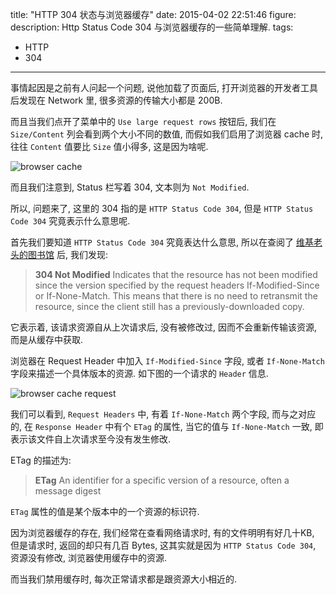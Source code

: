 title: "HTTP 304 状态与浏览器缓存"
date: 2015-04-02 22:51:46
figure:
description: Http Status Code 304 与浏览器缓存的一些简单理解.
tags:
- HTTP
- 304
---



事情起因是之前有人问起一个问题, 说他加载了页面后, 打开浏览器的开发者工具后发现在 Network 里, 很多资源的传输大小都是 200B.

而且当我们点开了菜单中的 `Use large request rows` 按钮后, 我们在 `Size/Content` 列会看到两个大小不同的数值, 而假如我们启用了浏览器 cache 时, 往往 `Content` 值要比 `Size` 值小得多, 这是因为啥呢.

![browser cache](http://7xirxu.com1.z0.glb.clouddn.com/2015/04/browser-cache.png)

而且我们注意到, Status 栏写着 304, 文本则为 `Not Modified`.

所以, 问题来了, 这里的 304 指的是 `HTTP Status Code 304`, 但是 `HTTP Status Code 304` 究竟表示什么意思呢.

首先我们要知道 `HTTP Status Code 304` 究竟表达什么意思, 所以在查阅了 [维基老头的图书馆](http://en.wikipedia.org/wiki/List_of_HTTP_status_codes#3xx_Redirection) 后, 我们发现:

> **304 Not Modified**
>     Indicates that the resource has not been modified since the version specified by the request headers If-Modified-Since or If-None-Match. This means that there is no need to retransmit the resource, since the client still has a previously-downloaded copy.

它表示着, 该请求资源自从上次请求后, 没有被修改过, 因而不会重新传输该资源, 而是从缓存中获取.

浏览器在 Request Header 中加入 `If-Modified-Since` 字段, 或者 `If-None-Match` 字段来描述一个具体版本的资源. 如下图的一个请求的 `Header` 信息.

![browser cache request](http://7xirxu.com1.z0.glb.clouddn.com/2015/04/browser-cache-request.png)

我们可以看到, `Request Headers` 中, 有着 `If-None-Match` 两个字段, 而与之对应的, 在 `Response Header` 中有个 `ETag` 的属性, 当它的值与 `If-None-Match` 一致, 即表示该文件自上次请求至今没有发生修改.

ETag 的描述为:

> **ETag**
>     An identifier for a specific version of a resource, often a message digest

`ETag` 属性的值是某个版本中的一个资源的标识符.

因为浏览器缓存的存在, 我们经常在查看网络请求时, 有的文件明明有好几十KB, 但是请求时, 返回的却只有几百 Bytes, 这其实就是因为 `HTTP Status Code 304`, 资源没有修改, 浏览器使用缓存中的资源.

而当我们禁用缓存时, 每次正常请求都是跟资源大小相近的.
